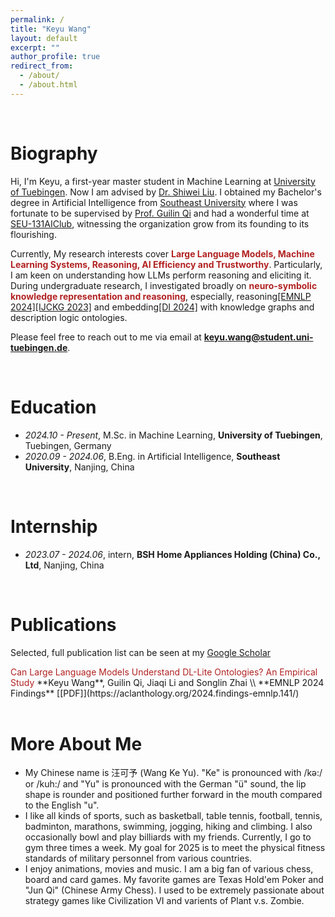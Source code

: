 ```yaml
---
permalink: /
title: "Keyu Wang"
layout: default
excerpt: ""
author_profile: true
redirect_from: 
  - /about/
  - /about.html
---
```


<span class='anchor' id='about-me'></span>

<br>

# Biography

Hi, I'm Keyu, a first-year master student in Machine Learning at [University of Tuebingen]([[https://uni-tuebingen.de/en/]]). Now I am advised by [Dr. Shiwei Liu](https://shiweiliuiiiiiii.github.io). I obtained my Bachelor's degree in Artificial Intelligence from [Southeast University](https://www.seu.edu.cn/) where I was fortunate to be supervised by [Prof. Guilin Qi](https://scholar.google.com/citations?user=1gw3LJQAAAAJ&hl=zh-CN) and  had a wonderful time at [SEU-131AIClub](https://github.com/131AIClub), witnessing the organization grow from its founding to its flourishing.

Currently, My research interests cover <font color='FireBrick'><strong>Large Language Models, Machine Learning Systems, Reasoning, AI Efficiency and Trustworthy</strong></font>.  Particularly, I am keen on understanding how LLMs perform reasoning and eliciting it. During undergraduate research, I investigated broadly on  <font color='FireBrick'><strong>neuro-symbolic knowledge representation and reasoning</strong></font>, especially, reasoning[[EMNLP 2024]](https://aclanthology.org/2024.findings-emnlp.141/)[[IJCKG 2023]](https://arxiv.org/abs/2304.01664) and embedding[[DI 2024]](https://arxiv.org/abs/2402.01677) with knowledge graphs and description logic ontologies. 

Please feel free to reach out to me via email at​ ​**keyu.wang@student.uni-tuebingen.de**.

<br>



# Education

- *2024.10 - Present*, M.Sc. in Machine Learning, **University of Tuebingen**, Tuebingen, Germany
- *2020.09 - 2024.06*, B.Eng. in Artificial Intelligence, **Southeast University**, Nanjing, China

<br>


# Internship
- *2023.07 - 2024.06*, intern, **BSH Home Appliances Holding (China) Co., Ltd**, Nanjing, China


<br>

# Publications 
Selected, full publication list can be seen at my [Google Scholar](https://scholar.google.com/citations?view_op=list_works&hl=zh-CN&hl=zh-CN&user=IvXDjWUAAAAJ)

<div class='paper-box-text' markdown="1">
<font color='FireBrick'> Can Large Language Models Understand DL-Lite Ontologies? An Empirical Study </font>
**Keyu Wang**, Guilin Qi, Jiaqi Li and Songlin Zhai \\
**EMNLP 2024 Findings**  [[PDF]](https://aclanthology.org/2024.findings-emnlp.141/)
</div>

<br>

# More About Me
- My Chinese name is 汪可予 (Wang Ke Yu).  "Ke" is pronounced with /kə:/ or /kuh:/ and "Yu" is pronounced with the German "ü" sound, the lip shape is rounder and positioned further forward in the mouth compared to the English "u".
- I like all kinds of sports, such as  basketball, table tennis, football, tennis, badminton, marathons, swimming, jogging, hiking and climbing.  I also occasionally bowl and play billiards with my friends. Currently, I go to gym three times a week. My goal for 2025 is to meet the physical fitness standards of military personnel from various countries.
- I enjoy animations, movies and music. I am a big fan of various chess, board and card games. My favorite games are Texas Hold'em Poker and "Jun Qi" (Chinese Army Chess). I used to be extremely passionate about strategy games like Civilization VI and varients of Plant v.s. Zombie.


<div style="height: 75px;"></div>
